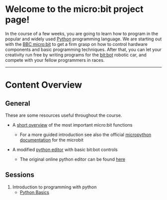 # Welcome to the micro:bit project page!

In the course of a few weeks, you are going to learn how to program in the
popular and widely used [Python](https://www.python.org/) programming language.
We are starting out with the [BBC micro:bit](https://microbit.org/) to get a
firm grasp on how to control hardware components and basic programming
techniques. After that, you can let your creativity run free by writing
programs for the [bit:bot](https://4tronix.co.uk/blog/?p=1490) robotic car,
and compete with your fellow programmers in races.

* * *

# [](#conent-overview)Content Overview

## [](#general)General
These are some resources useful throughout the course.

- A [short overview](cheat-sheet) of the most important micro:bit functions
    - For a more guided introduction see also the official
    [micropython documentation](https://microbit-micropython.readthedocs.io)
    for the microbit

- A modified [python editor](/editor/editor.html) with basic bit:bot controls
    - The original online python editor can be found [here](http://python.microbit.org/editor.html) 

## [](#sessions)Sessions

1. Introduction to programming with python
    - [Python Basics](session_1/python-basics)
